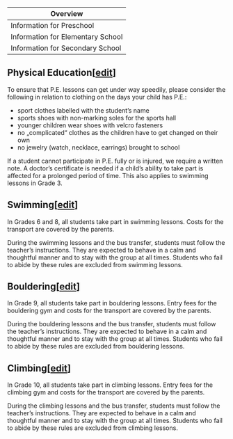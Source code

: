 | Overview |
| --- |
| Information for Preschool | no |
| Information for Elementary School | yes |
| Information for Secondary School | yes |

## Physical Education\[[edit](/en/index.php?title=Physical_Education_(Swimming,_Bouldering_and_Climbing)&action=edit&section=1 "Edit section: Physical Education")\]

To ensure that P.E. lessons can get under way speedily, please consider the following in relation to clothing on the days your child has P.E.:

-   sport clothes labelled with the student’s name
-   sports shoes with non-marking soles for the sports hall
-   younger children wear shoes with velcro fasteners
-   no „complicated“ clothes as the children have to get changed on their own
-   no jewelry (watch, necklace, earrings) brought to school

If a student cannot participate in P.E. fully or is injured, we require a written note. A doctor’s certificate is needed if a child’s ability to take part is affected for a prolonged period of time. This also applies to swimming lessons in Grade 3.

## Swimming\[[edit](/en/index.php?title=Physical_Education_(Swimming,_Bouldering_and_Climbing)&action=edit&section=2 "Edit section: Swimming")\]

In Grades 6 and 8, all students take part in swimming lessons. Costs for the transport are covered by the parents.

During the swimming lessons and the bus transfer, students must follow the teacher’s instructions. They are expected to behave in a calm and thoughtful manner and to stay with the group at all times. Students who fail to abide by these rules are excluded from swimming lessons.

## Bouldering\[[edit](/en/index.php?title=Physical_Education_(Swimming,_Bouldering_and_Climbing)&action=edit&section=3 "Edit section: Bouldering")\]

In Grade 9, all students take part in bouldering lessons. Entry fees for the bouldering gym and costs for the transport are covered by the parents.

During the bouldering lessons and the bus transfer, students must follow the teacher’s instructions. They are expected to behave in a calm and thoughtful manner and to stay with the group at all times. Students who fail to abide by these rules are excluded from bouldering lessons.

## Climbing\[[edit](/en/index.php?title=Physical_Education_(Swimming,_Bouldering_and_Climbing)&action=edit&section=4 "Edit section: Climbing")\]

In Grade 10, all students take part in climbing lessons. Entry fees for the climbing gym and costs for the transport are covered by the parents.

During the climbing lessons and the bus transfer, students must follow the teacher’s instructions. They are expected to behave in a calm and thoughtful manner and to stay with the group at all times. Students who fail to abide by these rules are excluded from climbing lessons.
